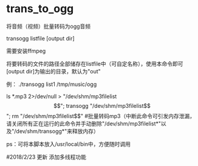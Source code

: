 # trans_to_ogg
将音频（视频）批量转码为ogg音频

transogg listfile [output dir]

需要安装ffmpeg

将要转码的文件的路径全部储存在listfile中（可自定名称），使用本命令即可
[output dir]为输出的目录，默认为"out"

例：
./transogg list1 /tmp/music/ogg

ls \*.mp3 2>/dev/null > "/dev/shm/mp3filelist$$"; transogg "/dev/shm/mp3filelist$$"; rm "/dev/shm/mp3filelist$$"
#批量转码mp3（中断此命令可引发内存泄漏，请关闭所有正在运行的此命令并手动删除"/dev/shm/mp3filelist*"以及"/dev/shm/transogg*"来释放内存）

ps：可将本脚本放入/usr/local/bin中，方便随时调用

#2018/2/23 更新
添加多线程功能
